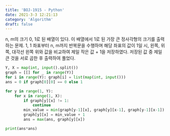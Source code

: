 ```yaml
---
title: 'BOJ-1915 - Python'
date: 2021-3-3 12:21:13
category: 'Algorithm'
draft: false
---
```

n, m의 크기 0, 1로 된 배열이 있다. 이 배열에서 1로 된 가장 큰 정사각형의 크기를 출력하는 문제. 1, 1 좌표부터 n, m까지 반복문을 수행하며 해당 좌표의 값이 1일 시, 왼쪽, 위쪽, 대각선 왼쪽 위와 값을 비교하여 제일 작은 값 + 1을 저장하였다. 저장된 값 중 제일 큰 것을 서로 곱한 후 출력하여 풀었다.
```python
Y, X = map(int, input().split())
graph = [[] for _ in range(Y)]
for i in range(Y): graph[i] = list(map(int, input()))
ans = 0 if graph[0][0] == 0 else 1

for y in range(1, Y):
    for x in range(1, X):
        if graph[y][x] != 1:
            continue
        min_value = min(graph[y-1][x], graph[y][x-1], graph[y-1][x-1])
        graph[y][x] = min_value + 1
        ans = max(ans, graph[y][x])

print(ans*ans)

```